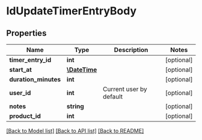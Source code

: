 # IdUpdateTimerEntryBody

## Properties
Name | Type | Description | Notes
------------ | ------------- | ------------- | -------------
**timer_entry_id** | **int** |  | [optional] 
**start_at** | [**\DateTime**](\DateTime.md) |  | [optional] 
**duration_minutes** | **int** |  | [optional] 
**user_id** | **int** | Current user by default | [optional] 
**notes** | **string** |  | [optional] 
**product_id** | **int** |  | [optional] 

[[Back to Model list]](../../README.md#documentation-for-models) [[Back to API list]](../../README.md#documentation-for-api-endpoints) [[Back to README]](../../README.md)

